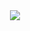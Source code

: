 <div align="center">
  <picture>
    <img src="https://raw.githubusercontent.com/levitheworst/levitheworst/e4f07fd3e097068529297bf26b2c0af64639ee35/assets/svg/levi.svg">
  </picture>
</div>
